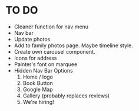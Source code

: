 # TO DO

- Cleaner function for nav menu
- Nav bar
- Update photos
- Add to family photos page. Maybe timeline style.
- Create own carousel component.
- Icons for address
- Painter's font on marquee
- Hidden Nav Bar Options
  1. Home / logo
  2. Book Button
  3. Google Map
  4. Gallery (probably replaces reviews)
  5. We're hiring!
